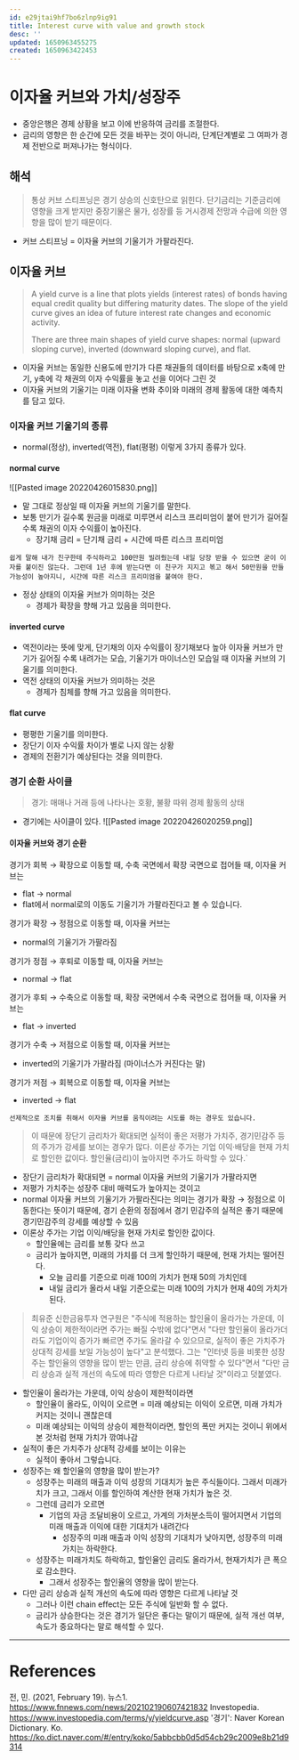```yaml
---
id: e29jtai9hf7bo6zlnp9ig91
title: Interest curve with value and growth stock
desc: ''
updated: 1650963455275
created: 1650963422453
---
```

# 이자율 커브와 가치/성장주

- 중앙은행은 경제 상황을 보고 이에 반응하여 금리를 조절한다.
- 금리의 영향은 한 순간에 모든 것을 바꾸는 것이 아니라, 단계단계별로 그 여파가 경제 전반으로 퍼져나가는 형식이다.

## 해석

> 통상 커브 스티프닝은 경기 상승의 신호탄으로 읽힌다. 단기금리는 기준금리에 영향을 크게 받지만 중장기물은 물가, 성장률 등 거시경제 전망과 수급에 의한 영향을 많이 받기 때문이다.

- 커브 스티프닝 = 이자율 커브의 기울기가 가팔라진다.

## 이자율 커브

> A yield curve is a line that plots yields (interest rates) of bonds having equal credit quality but differing maturity dates. The slope of the yield curve gives an idea of future interest rate changes and economic activity.
>
> There are three main shapes of yield curve shapes: normal (upward sloping curve), inverted (downward sloping curve), and flat.

- 이자율 커브는 동일한 신용도에 만기가 다른 채권들의 데이터를 바탕으로 x축에 만기, y축에 각 채권의 이자 수익률을 놓고 선을 이어다 그린 것
- 이자율 커브의 기울기는 미래 이자율 변화 추이와 미래의 경제 활동에 대한 예측치를 담고 있다.

### 이자율 커브 기울기의 종류

- normal(정상), inverted(역전), flat(평평) 이렇게 3가지 종류가 있다.

#### normal curve

![[Pasted image 20220426015830.png]]

- 말 그대로 정상일 때 이자율 커브의 기울기를 말한다.
- 보통 만기가 길수록 원금을 미래로 미루면서 리스크 프리미엄이 붙어 만기가 길어질 수록 채권의 이자 수익률이 높아진다.
  - 장기채 금리 = 단기채 금리 + 시간에 따른 리스크 프리미엄

`쉽게 말해 내가 친구한테 주식하라고 100만원 빌려줬는데 내일 당장 받을 수 있으면 굳이 이자를 붙이진 않는다. 그런데 1년 후에 받는다면 이 친구가 지지고 볶고 해서 50만원을 만들 가능성이 높아지니, 시간에 따른 리스크 프리미엄을 붙여야 한다.`

- 정상 상태의 이자율 커브가 의미하는 것은
  - 경제가 확장을 향해 가고 있음을 의미한다.

#### inverted curve

- 역전이라는 뜻에 맞게, 단기채의 이자 수익률이 장기채보다 높아 이자율 커브가 만기가 길어질 수록 내려가는 모습, 기울기가 마이너스인 모습일 때 이자율 커브의 기울기를 의미한다.
- 역전 상태의 이자율 커브가 의미하는 것은
  - 경제가 침체를 향해 가고 있음을 의미한다.

#### flat curve

- 평평한 기울기를 의미한다.
- 장단기 이자 수익률 차이가 별로 나지 않는 상황
- 경제의 전환기가 예상된다는 것을 의미한다.

### 경기 순환 사이클

> 경기: 매매나 거래 등에 나타나는 호황, 불황 따위 경제 활동의 상태

- 경기에는 사이클이 있다.
  ![[Pasted image 20220426020259.png]]

#### 이자율 커브와 경기 순환

경기가 회복 → 확장으로 이동할 때, 수축 국면에서 확장 국면으로 접어들 때, 이자율 커브는

- flat → normal
- flat에서 normal로의 이동도 기울기가 가팔라진다고 볼 수 있습니다.

경기가 확장 → 정점으로 이동할 때, 이자율 커브는

- normal의 기울기가 가팔라짐

경기가 정점 → 후퇴로 이동할 때, 이자율 커브는

- normal → flat

경기가 후퇴 → 수축으로 이동할 때, 확장 국면에서 수축 국면으로 접어들 때, 이자율 커브는

- flat → inverted

경기가 수축 → 저점으로 이동할 때, 이자율 커브는

- inverted의 기울기가 가팔라짐 (마이너스가 커진다는 말)

경기가 저점 → 회복으로 이동할 때, 이자율 커브는

- inverted → flat

`선제적으로 조치를 취해서 이자율 커브를 움직이려는 시도를 하는 경우도 있습니다.`

> 이 때문에 장단기 금리차가 확대되면 실적이 좋은 저평가 가치주, 경기민감주 등의 주가가 강세를 보이는 경우가 많다. 이론상 주가는 기업 이익·배당을 현재 가치로 할인한 값이다. 할인율(금리)이 높아지면 주가도 하락할 수 있다.\`

- 장단기 금리차가 확대되면 = normal 이자율 커브의 기울기가 가팔라지면
- 저평가 가치주는 성장주 대비 매력도가 높아지는 것이고
- normal 이자율 커브의 기울기가 가팔라진다는 의미는 경기가 확장 → 정점으로 이동한다는 뜻이기 때문에, 경기 순환의 정점에서 경기 민감주의 실적은 좋기 때문에 경기민감주의 강세를 예상할 수 있음
- 이론상 주가는 기업 이익/배당을 현재 가치로 할인한 값이다.
  - 할인율에는 금리를 보통 갖다 쓰고
  - 금리가 높아지면, 미래의 가치를 더 크게 할인하기 때문에, 현재 가치는 떨어진다.
    - 오늘 금리를 기준으로 미래 100의 가치가 현재 50의 가치인데
    - 내일 금리가 올라서 내일 기준으로는 미래 100의 가치가 현재 40의 가치가 된다.

> 최유준 신한금융투자 연구원은 "주식에 적용하는 할인율이 올라가는 가운데, 이익 상승이 제한적이라면 주가는 빠질 수밖에 없다"면서 "다만 할인율이 올라가더라도 기업이익 증가가 빠르면 주가도 올라갈 수 있으므로, 실적이 좋은 가치주가 상대적 강세를 보일 가능성이 높다"고 분석했다. 그는 "인터넷 등을 비롯한 성장주는 할인율의 영향을 많이 받는 만큼, 금리 상승에 취약할 수 있다"면서 "다만 금리 상승과 실적 개선의 속도에 따라 영향은 다르게 나타날 것"이라고 덧붙였다.

- 할인율이 올라가는 가운데, 이익 상승이 제한적이라면
  - 할인율이 올라도, 이익이 오르면 = 미래 예상되는 이익이 오르면, 미래 가치가 커지는 것이니 괜찮은데
  - 미래 예상되는 이익의 상승이 제한적이라면, 할인의 폭만 커지는 것이니 위에서 본 것처럼 현재 가치가 깎여나감
- 실적이 좋은 가치주가 상대적 강세를 보이는 이유는
  - 실적이 좋아서 그렇습니다.
- 성장주는 왜 할인율의 영향을 많이 받는가?
  - 성장주는 미래의 매출과 이익 성장의 기대치가 높은 주식들이다. 그래서 미래가치가 크고, 그래서 이를 할인하여 계산한 현재 가치가 높은 것.
  - 그런데 금리가 오르면
    - 기업의 자금 조달비용이 오르고, 가계의 가처분소득이 떨어지면서 기업의 미래 매출과 이익에 대한 기대치가 내려간다
      - 성장주의 미래 매출과 이익 성장의 기대치가 낮아지면, 성장주의 미래가치는 하락한다.
  - 성장주는 미래가치도 하락하고, 할인율인 금리도 올라가서, 현재가치가 큰 폭으로 감소한다.
    - 그래서 성장주는 할인율의 영향을 많이 받는다.
- 다만 금리 상승과 실적 개선의 속도에 따라 영향은 다르게 나타날 것
  - 그러나 이런 chain effect는 모든 주식에 일반화 할 수 없다.
  - 금리가 상승한다는 것은 경기가 일단은 좋다는 말이기 때문에, 실적 개선 여부, 속도가 중요하다는 말로 해석할 수 있다.

* * *

# References

전, 민. (2021, February 19). 뉴스1. <https://www.fnnews.com/news/202102190607421832>
Investopedia. <https://www.investopedia.com/terms/y/yieldcurve.asp>
'경기': Naver Korean Dictionary. Ko. <https://ko.dict.naver.com/#/entry/koko/5abbcbb0d5d54cb29c2009e8b21d9314>

